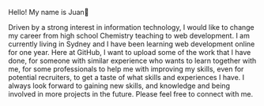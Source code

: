 Hello! My name is Juan👋 

Driven by a strong interest in information technology, I would like to change my career from high school Chemistry teaching to web development. I am currently living in Sydney and I have been learning web development online for one year. Here at GitHub, I want to upload some of the work that I have done, for someone with similar experience who wants to learn together with me, for some professionals to help me with improving my skills, even for potential recruiters, to get a taste of what skills and experiences I have. I always look forward to gaining new skills, and knowledge and being involved in more projects in the future. Please feel free to connect with me.
